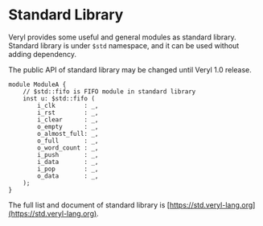 # Standard Library

Veryl provides some useful and general modules as standard library.
Standard library is under `$std` namespace, and it can be used without adding dependency.

<div class="warning">

The public API of standard library may be changed until Veryl 1.0 release.

</div>

```veryl
module ModuleA {
    // $std::fifo is FIFO module in standard library
    inst u: $std::fifo (
        i_clk        : _,
        i_rst        : _,
        i_clear      : _,
        o_empty      : _,
        o_almost_full: _,
        o_full       : _,
        o_word_count : _,
        i_push       : _,
        i_data       : _,
        i_pop        : _,
        o_data       : _,
    );
}
```

The full list and document of standard library is [https://std.veryl-lang.org](https://std.veryl-lang.org).

